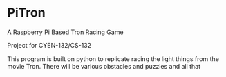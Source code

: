 # PiTron
A Raspberry Pi Based Tron Racing Game

Project for CYEN-132/CS-132

This program is built on python to replicate racing the light things from the movie Tron.
There will be various obstacles and puzzles and all that

